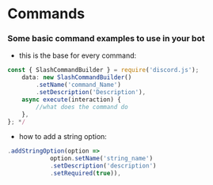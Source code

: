 # Commands
### Some basic command examples to use in your bot

- this is the base for every command:
```javascript
const { SlashCommandBuilder } = require('discord.js');
	data: new SlashCommandBuilder()
		.setName('command_Name')
		.setDescription('Description'),
	async execute(interaction) {
		//what does the command do
	},
}; */
```
- how to add a string option:
```javascript
.addStringOption(option => 
			option.setName('string_name')
			.setDescription('description')
			.setRequired(true)),
```
